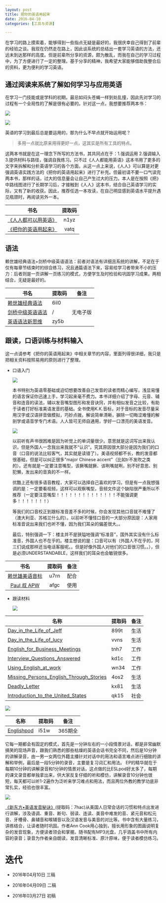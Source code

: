 ```yaml
---
layout: post
title: 把你的英语用起来
date: 2016-04-10
categories: [工具与资源]

---
```


在学习的路上摸索着，能够得到一些指点无疑是最好的，我很庆幸自己得到了前辈的经验之谈。我现在仍然走在路上，因此谈系统的总结出一套学习英语的方法，还远未到达那样的高度。但是前辈所分享的资源，颇为散乱，而我在自己的学习过程中，为了方便进行了一定的整理。基于分享的精神，我希望大家能够借助我整合后的资料，更为便利的学习英语。

## 通过阅读来系统了解如何学习与应用英语

  在学习一门技能或是学科的初期，最忌如闷头苍蝇一样到处乱撞，因此先对学习的过程有一个全局性的了解是很有必要的。针对这一点，我想要推荐两本书：

  ![ ](https://img3.doubanio.com/lpic/s26696783.jpg) 

   ![](https://xmindshare.s3.amazonaws.com/preview/everyone-in-english-lqguu-1290789289459.jpg)

  英语的学习到最后总是要运用的，那为什么不早点就开始运用呢？

  > 多用一点就比原来用得更好一点，这其实是所有工具的特点。

  这两本书就是在这一理念下所写的方法书，其共同点在于：1.强调运用 2.强调输入 3.提供材料与路径，强调自我练习。只不过《人人都能用英语》这本书用了更多的文字来拆解和分析英语学习的各个方面，从这一点上来说，《人人》可以算是对更强调英语实践方法的《把你的英语用起来》进行了补充。但最初请不要一口气读完两本书，那样的话，过大的信息量会让自己产生过大的压力。本人是在按照《把》中路线图进行了长期学习后，才接触到《人人》这本书，结合自己英语学习的实际，又有了新的收获。因此，推荐任选一本攻读，在自己明显感到英语水平提升遇见瓶颈时，再阅读另外一本。


|                    书名                    | 提取码  |
| :--------------------------------------: | :--: |
| [《人人都可以用英语》](http://pan.baidu.com/s/1o8Abs9s) | n1yz |
| [《把你的英语用起来》](http://pan.baidu.com/s/1byEmoY) | vatq |

## 语法
  赖世雄经典语法+剑桥中级英语语法：前者对语法有详细且系统的讲解，不足在于仅有每章节结束时的综合练习，况且通篇语法下来，容易给学习者带来不小的压力：后者则是一页讲解一页练习的模式，方便学生及时检验和巩固学习成果。两相结合，无疑是最好的。

| 书名                                       | 提取码  | 备注   |
| ---------------------------------------- | :--- | ---- |
| [赖世雄经典语法](http://pan.baidu.com/s/1hsbHCRq) | 6il0 |      |
| [剑桥中级英语语法](https://book.douban.com/subject/1228952/) | /    | 无电子版 |
| [英语语法新思维](http://pan.baidu.com/s/1i54fPtV) | zy5b |      |

## 跟读，口语训练与材料输入
  这一点请参考《把你的英语用起来》中相关章节的内容，里面列得很详细，我只是把相关资料按照易用的原则进行了整理。

- 口语入门

  ![](https://img3.doubanio.com/lpic/s27317875.jpg)

  本书特别为英语零基础或迫切想要改善自己发音的读者而精心编写，浅显易懂的语言保证你迅速上手，学习起来毫不费力。本书详细介绍了字母、元音、辅音和连音的读法，辅以发音嘴型图形和发音诀窍，并有相似发音之比较，有助于读者打好标准美语发音的基础。全书使用K.K.音标，对于音标的发音尽量采用汉字或汉语拼音做模拟，巧妙点拨。解说简单清晰，摒除一切晦涩难懂的解剖学或语音学专门术语。人人皆可无师自通用，学好一口漂亮的美语发音。

  ![](https://img3.doubanio.com/view/note/large/public/p8617991.jpg)

  以前听有声书很困难是因为听觉上的单词量很少。意思就是这词写出来我认识，但是外国人一念我出来我就不“认识”。究其原因很大部分是因为我们的口音（口音的说法比较客气，其实就是读错了）。美语视频都不长，教的发音都很基础，但是可以纠正很多"major Chinese accent"（比如tr不发吹之类的）。还有就是一定要注意嘴型，该撅嘴就撅、该咧嘴就咧，别不好意思、别犯懒，发出来的音真的不一样。

  优酷上还有很多语音教程，大家可以选择自己喜欢的学习。但是有一点我想强调的是：一定要看视频，这样可以观察嘴型，音频文件这个缺陷很严重所以不推荐（一定要注意嘴型！！！！！！！！！！！！！！不能强调更多！！！！！！！）

  等我们的口音校正到跟标准音差不多的时候，你会发现其他口音就不难懂了（澳大利亚、苏格兰什么的）。以前听不懂怪口音的一大部分原因是：人家用标准音说出来我们也听不懂，因为我们耳朵的偏差很大。。

  最后，特别强调一下：楼主并不是狭隘地强调“标准音”，国外其实没有什么标准音，外国人也不在乎的。楼主想说的是：口音可以有（外国人不在乎的，阿三们说成那样还当电话客服呢。。但是好像外国人对他们的口音很习惯。。），但是必须UNDERSTANDABLE，这样我们的耳朵也会敏锐很多。

|                    书名                    | 提取码  |  备注  |
| :--------------------------------------: | :--: | :--: |
| [赖世雄美语音标](http://pan.baidu.com/s/1c2LQYzu) | u7rn |  配合  |
| [Paul 叔 APW](http://pan.baidu.com/s/1ct4KIa) | afgc |  使用  |

- 跟读材料

  ![](https://www.eslpod.com/website/images/new_logo.gif)

| 名称                                       | 提取码  | 备注   |
| ---------------------------------------- | ---- | ---- |
| [Day_in_the_Life_of_Jeff](http://pan.baidu.com/s/1nvBzpBN) | 899t | 生活   |
| [Day_in_the_Life_of_lucy](http://pan.baidu.com/s/1nuQIewx) | vvns | 生活   |
| [English_for_Business_Meetings](http://pan.baidu.com/s/1i43jEol) | tnh7 | 工作   |
| [Interview_Questions_Answered](http://pan.baidu.com/s/1cp1avO) | kd1c | 工作   |
| [Using_English_at_work](http://pan.baidu.com/s/1qYoY51E) | wn34 | 工作   |
| [Missing_Persons_English_Through_Stories](http://pan.baidu.com/s/1dE3XMfv) | 4os2 | 生活   |
| [Deadly_Letter](http://pan.baidu.com/s/1cukIJk) | kx81 | 生活   |
| [Introduction_to_the_United_States](http://pan.baidu.com/s/1hrGIUbU) | qk15 | 社会   |

![](http://fdfs.xmcdn.com/group9/M0B/25/59/wKgDYlWBDe6D3si2AAB4MRWnIqI380_mobile_large.jpg)

| 名称                                       | 提取码  | 备注    |
| ---------------------------------------- | :--- | ----- |
| [Englishpod]( https://pan.baidu.com/s/1eRNGep8) | i51w | 365期全 |

它每一期都会有固定的模式，首先是一分钟左右的一小段情景对话，都是非常幽默搞笑的现场声音，跟我们熟悉的那些枯燥的英语会话书完全不同，然后是10分钟的讲解录音，由一男一女两位外籍主播针对对话中的用法和语言难点进行细致的讲解和举例，最后是一段5分钟的录音，主要是复习词汇和用法。
EP的精华就在于每期10分钟的讲解录音和1分钟的情景对话，这点做的比ESLpod好太多了，每期的课文录音都单独拿出来，供大家反复仔细的听和模仿，讲解录音10分钟也很短，每天都可以听1-2遍作为泛听来学习难点和用法，而且两位外教的教学功底非常扎实，经验也很丰富。



  ![](https://img3.doubanio.com/lpic/s26599656.jpg)

  [《新东方•美语发音秘诀》](http://pan.baidu.com/s/1kUMIzhP)(提取码：7hac)从美国人日常会话的习惯和特点出发进行讲解，涉及语调、重音、断句、弱读、连读、美音中难发的音、紧元音和松元音、牙槽骨、鼻辅音和喉辅音以及汉语发音与美音的对比等。书中含有大量练习，讲练结合，让读者随时巩固。作者Ann Cook用心独到，擅长用形象的图画说明复杂的发音现象，方便读者领会和掌握。随书配有MP3光盘，几乎涵盖书中所有内容的录音；录音为作者亲自朗读，发音清晰标准、原汁原味，便于读者模仿练习。

# 迭代

* 2016年04月10日 三稿
* 2016年04月09日  二稿
* 2016年03月27日 初稿

  ​

